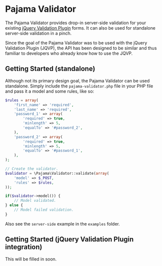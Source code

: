 Pajama Validator
================

The Pajama Validator provides drop-in server-side validation for your existing [jQuery Validation Plugin](http://bassistance.de/jquery-plugins/jquery-plugin-validation/) forms.
It can also be used for standalone server-side validation in a pinch.

Since the goal of the Pajama Validator was to be used with the jQuery Validation Plugin (JQVP), the API has been designed to
be similar and thus familiar to developers who already know how to use the JQVP.

## Getting Started (standalone)

Although not its primary design goal, the Pajama Validator can be used standalone.
Simply include the `pajama-validator.php` file in your PHP file and pass it a model and some rules, like so:

```php
$rules = array(
    'first_name' => 'required',
    'last_name' => 'required',
    'password_1' => array(
        'required' => true,
        'minlength' => 5,
        'equalTo' => '#password_2',
    ),
    'password_2' => array(
        'required' => true,
        'minlength' => 5,
        'equalTo' => '#password_1',
    ),
);

// Create the validator.
$validator = \Pajama\Validator::validate(array(
    'model' => $_POST,
    'rules' => $rules,
));

if($validator->model()) {
    // Model validated.
} else {
    // Model failed validation.
}
```

Also see the `server-side` example in the `examples` folder.

## Getting Started (jQuery Validation Plugin integration)

This will be filled in soon.

